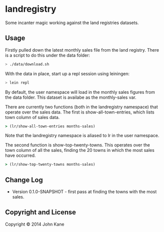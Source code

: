 # landregistry

Some incanter magic working against the land registries datasets.

## Usage

Firstly pulled down the latest monthly sales file from the land registry. There is a script to do this under the data folder:

```bash
> ./data/download.sh
```

With the data in place, start up a repl session using leiningen:

```bash
> lein repl
```

By default, the user namespace will load in the monthly sales figures from the data folder. This dataset is availabe as the monthly-sales var.

There are currently two functions (both in the landregistry namespace) that operate over the sales data. The first is show-all-town-entries, which lists town column of sales data.

```clojure
> (lr/show-all-town-entries months-sales)
```

Note that the landregistry namespace is aliased to lr in the user namespace.

The second function is show-top-twenty-towns. This operates over the town column of all the sales, finding the 20 towns in which the most sales have occurred.

```clojure
> (lr/show-top-twenty-towns months-sales)
```

## Change Log

* Version 0.1.0-SNAPSHOT - first pass at finding the towns with the most sales.

## Copyright and License

Copyright © 2014 John Kane
